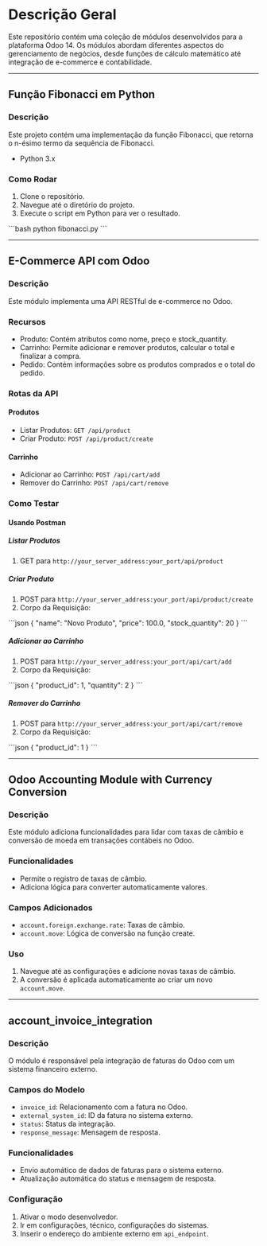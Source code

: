 # Descrição Geral

Este repositório contém uma coleção de módulos desenvolvidos para a plataforma Odoo 14. Os módulos abordam diferentes aspectos do gerenciamento de negócios, desde funções de cálculo matemático até integração de e-commerce e contabilidade.

---

## Função Fibonacci em Python

### Descrição
Este projeto contém uma implementação da função Fibonacci, que retorna o n-ésimo termo da sequência de Fibonacci.

- Python 3.x

### Como Rodar
1. Clone o repositório.
2. Navegue até o diretório do projeto.
3. Execute o script em Python para ver o resultado.

\`\`\`bash
python fibonacci.py
\`\`\`

---

## E-Commerce API com Odoo

### Descrição
Este módulo implementa uma API RESTful de e-commerce no Odoo.

### Recursos
- Produto: Contém atributos como nome, preço e stock_quantity.
- Carrinho: Permite adicionar e remover produtos, calcular o total e finalizar a compra.
- Pedido: Contém informações sobre os produtos comprados e o total do pedido.

### Rotas da API
#### Produtos
- Listar Produtos: `GET /api/product`
- Criar Produto: `POST /api/product/create`

#### Carrinho
- Adicionar ao Carrinho: `POST /api/cart/add`
- Remover do Carrinho: `POST /api/cart/remove`

### Como Testar
#### Usando Postman
##### Listar Produtos
1. GET para `http://your_server_address:your_port/api/product`

##### Criar Produto
1. POST para `http://your_server_address:your_port/api/product/create`
2. Corpo da Requisição:

\`\`\`json
{
  "name": "Novo Produto",
  "price": 100.0,
  "stock_quantity": 20
}
\`\`\`

##### Adicionar ao Carrinho
1. POST para `http://your_server_address:your_port/api/cart/add`
2. Corpo da Requisição:

\`\`\`json
{
  "product_id": 1,
  "quantity": 2
}
\`\`\`

##### Remover do Carrinho
1. POST para `http://your_server_address:your_port/api/cart/remove`
2. Corpo da Requisição:

\`\`\`json
{
  "product_id": 1
}
\`\`\`

---

## Odoo Accounting Module with Currency Conversion

### Descrição
Este módulo adiciona funcionalidades para lidar com taxas de câmbio e conversão de moeda em transações contábeis no Odoo.

### Funcionalidades
- Permite o registro de taxas de câmbio.
- Adiciona lógica para converter automaticamente valores.

### Campos Adicionados
- `account.foreign.exchange.rate`: Taxas de câmbio.
- `account.move`: Lógica de conversão na função create.

### Uso
1. Navegue até as configurações e adicione novas taxas de câmbio.
2. A conversão é aplicada automaticamente ao criar um novo `account.move`.

---

## account_invoice_integration

### Descrição
O módulo é responsável pela integração de faturas do Odoo com um sistema financeiro externo.

### Campos do Modelo
- `invoice_id`: Relacionamento com a fatura no Odoo.
- `external_system_id`: ID da fatura no sistema externo.
- `status`: Status da integração.
- `response_message`: Mensagem de resposta.

### Funcionalidades
- Envio automático de dados de faturas para o sistema externo.
- Atualização automática do status e mensagem de resposta.

### Configuração
1. Ativar o modo desenvolvedor.
2. Ir em configurações, técnico, configurações do sistemas.
3. Inserir o endereço do ambiente externo em `api_endpoint`.
